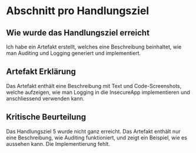 # Abschnitt pro Handlungsziel
## Wie wurde das Handlungsziel erreicht
Ich habe ein Artefakt erstellt, welches eine Beschreibung beinhaltet, wie man Auditing und Logging generiert und implementiert.
## Artefakt Erklärung
Das Artefakt enthält eine Beschreibung mit Text und Code-Screenshots, welche aufzeigen, wie man Logging in die InsecureApp implementieren und anschliessend verwenden kann.
## Kritische Beurteilung
Das Handlungsziel 5 wurde nicht ganz erreicht. Das Artefakt enthält nur eine Beschreibung, wie Auditing funktioniert, und zeigt ein Beispiel, wie es aussehen kann. Die Implementierung fehlt.
